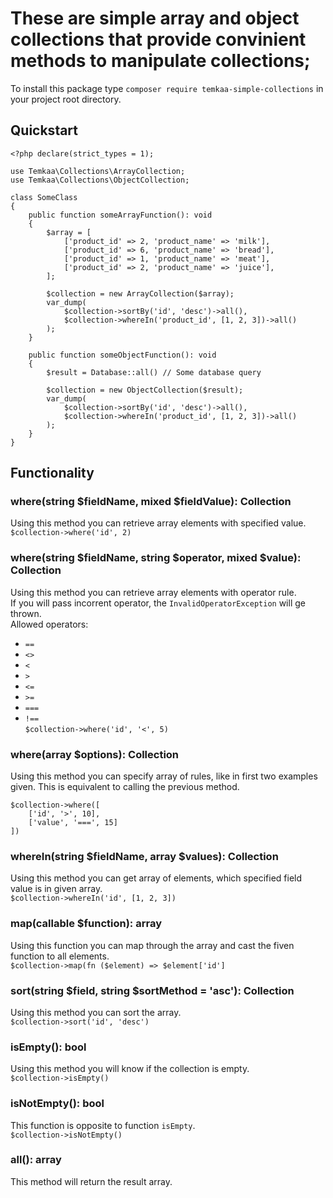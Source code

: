 # These are simple array and object collections that provide convinient methods to manipulate collections;
To install this package type ```composer require temkaa-simple-collections``` in your project root directory.
## Quickstart
```
<?php declare(strict_types = 1);

use Temkaa\Collections\ArrayCollection;
use Temkaa\Collections\ObjectCollection;

class SomeClass
{
    public function someArrayFunction(): void
    {
        $array = [
            ['product_id' => 2, 'product_name' => 'milk'],
            ['product_id' => 6, 'product_name' => 'bread'],
            ['product_id' => 1, 'product_name' => 'meat'],
            ['product_id' => 2, 'product_name' => 'juice'],
        ];

        $collection = new ArrayCollection($array);
        var_dump(
            $collection->sortBy('id', 'desc')->all(),
            $collection->whereIn('product_id', [1, 2, 3])->all()
        );
    }

    public function someObjectFunction(): void
    {
        $result = Database::all() // Some database query
        
        $collection = new ObjectCollection($result);
        var_dump(
            $collection->sortBy('id', 'desc')->all(),
            $collection->whereIn('product_id', [1, 2, 3])->all()
        );
    }
}
```
## Functionality
### where(string $fieldName, mixed $fieldValue): Collection
Using this method you can retrieve array elements with specified value.  
```$collection->where('id', 2)```  
### where(string $fieldName, string $operator, mixed $value): Collection
Using this method you can retrieve array elements with operator rule.  
If you will pass incorrent operator, the `InvalidOperatorException` will ge thrown.  
Allowed operators:  
- `==`
- `<>`
- `<`
- `>`
- `<=`
- `>=`
- `===`
- `!==`  
```$collection->where('id', '<', 5)```  
### where(array $options): Collection
Using this method you can specify array of rules, like in first two examples given. This is equivalent to calling the previous method.
```
$collection->where([
    ['id', '>', 10],
    ['value', '===', 15]
])
```
### whereIn(string $fieldName, array $values): Collection
Using this method you can get array of elements, which specified field value is in given array.  
```$collection->whereIn('id', [1, 2, 3])```  
### map(callable $function): array
Using this function you can map through the array and cast the fiven function to all elements.  
```$collection->map(fn ($element) => $element['id']```  
### sort(string $field, string $sortMethod = 'asc'): Collection
Using this method you can sort the array.  
```$collection->sort('id', 'desc')```  
### isEmpty(): bool
Using this method you will know if the collection is empty.  
```$collection->isEmpty()```  
### isNotEmpty(): bool
This function is opposite to function `isEmpty`.  
```$collection->isNotEmpty()```  
### all(): array
This method will return the result array.